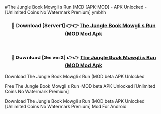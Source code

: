 #The Jungle Book Mowgli s Run (MOD [APK-MOD] - APK Unlocked - [Unlimited Coins No Watermark Premium] ymbhh



<div align="center">

<h3>🔴 Download [Server1] 👉👉 <a href="https://momento.my/?title=The_Jungle_Book_Mowgli_s_Run_(MOD">The Jungle Book Mowgli s Run (MOD Mod Apk</a></h3><br>

<h3>🔴 Download [Server2] 👉👉 <a href="https://momento.my/?title=The_Jungle_Book_Mowgli_s_Run_(MOD">The Jungle Book Mowgli s Run (MOD Mod Apk</a></h3>
</div>



Download The Jungle Book Mowgli s Run (MOD beta APK Unlocked

Free The Jungle Book Mowgli s Run (MOD beta APK Unlocked [Unlimited Coins No Watermark Premium]

Download The Jungle Book Mowgli s Run (MOD beta APK Unlocked [Unlimited Coins No Watermark Premium] Mod For Android
